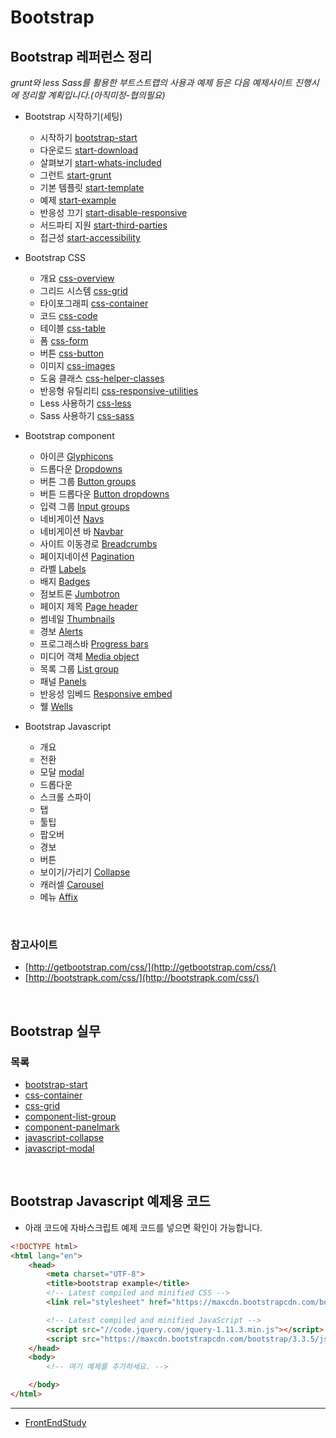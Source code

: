 # Bootstrap 




## Bootstrap 레퍼런스 정리

*grunt와 less Sass를 활용한 부트스트랩의 사용과 예제 등은 다음 예제사이트 진행시에 정리할 계획입니다.(아직미정-협의필요)*

- Bootstrap 시작하기(세팅)   
    - 시작하기 [bootstrap-start](docs/bootstrap-start.md)  
    - 다운로드 [start-download](#)  
    - 살펴보기 [start-whats-included](#)  
    - 그런트 [start-grunt](docs/start-grunt.md)  
    - 기본 템플릿 [start-template](docs/start-template.md)  
    - 예제 [start-example](docs/start-example.md)  
    - 반응성 끄기 [start-disable-responsive](#)  
    - 서드파티 지원 [start-third-parties](#)  
    - 접근성 [start-accessibility](#)  

- Bootstrap CSS    
    - 개요 [css-overview](#)  
    - 그리드 시스템 [css-grid](docs/css-grid.md)  
    - 타이포그래피 [css-container](docs/css-container.md)  
    - 코드 [css-code](#)  
    - 테이블 [css-table](docs/css-table.md)  
    - 폼 [css-form](docs/css-form.md)  
    - 버튼 [css-button](#)  
    - 이미지 [css-images](docs/css-images.md)  
    - 도움 클래스 [css-helper-classes](docs/css-helper-classes.md)  
    - 반응형 유틸리티 [css-responsive-utilities](docs/css-responsive-utilities.md)  
    - Less 사용하기 [css-less](docs/css-less.md)  
    - Sass 사용하기 [css-sass](docs/css-sass.md)

- Bootstrap component   
    - 아이콘 [Glyphicons](docs/component_01_glyphicons.md)
    - 드롭다운 [Dropdowns](docs/component_02_dropdowns.md)
    - 버튼 그룹 [Button groups](docs/component_03_button.md)
    - 버튼 드롭다운 [Button dropdowns](docs/component_04_button_dropdown.md) 
    - 입력 그룹 [Input groups](docs/component_05_input_groups.md)
    - 네비게이션 [Navs](docs/component_06_navs.md)
    - 네비게이션 바 [Navbar](docs/component_07_navbar.md)
    - 사이트 이동경로 [Breadcrumbs](docs/component_08_breadcrumbs.md)
    - 페이지네이션 [Pagination](docs/component_09_pagination.md)
    - 라벨 [Labels](docs/component_10_labels.md)
    - 배지 [Badges](docs/component_11_badges.md)
    - 점보트론 [Jumbotron](docs/component_12_jumbotron.md)
    - 페이지 제목 [Page header](docs/component_13_page_header.md)
    - 썸네일 [Thumbnails](docs/component_14_thumbnails.md)
    - 경보 [Alerts](docs/component_15_alerts.md)
    - 프로그래스바 [Progress bars](docs/component_16_progress_bars.md)
    - 미디어 객체 [Media object](docs/component_17_media_object.md)
    - 목록 그룹 [List group](docs/component_18_list_group.md) 
    - 패널 [Panels](docs/component_19_panelmark.md) 
    - 반응성 임베드 [Responsive embed](docs/component_20_responsive_embed.md)
    - 웰 [Wells](docs/component_21_wells.md)

- Bootstrap Javascript  
    - 개요 [](#)
    - 전환 [](#)
    - 모달 [modal](docs/javascript-modal.md)   
    - 드롭다운 [](#)
    - 스크롤 스파이 [](#)
    - 탭 [](#)
    - 툴팁 [](#)
    - 팝오버 [](#)
    - 경보 [](#)
    - 버튼 [](#)
    - 보이기/가리기 [Collapse](docs/javascript-collapse.md)  
    - 캐러셀 [Carousel](docs/javascript-collapse.md)  
    - 메뉴 [Affix](#)
    


<br>

### 참고사이트
  - [http://getbootstrap.com/css/](http://getbootstrap.com/css/)    
  - [http://bootstrapk.com/css/](http://bootstrapk.com/css/)


<br>


## Bootstrap 실무
  
### 목록

* [bootstrap-start](docs/bootstrap-start.md)
* [css-container](docs/css-container.md)
* [css-grid](docs/css-grid.md)
* [component-list-group](docs/component-list-group.md)
* [component-panelmark](docs/component-panelmark.md)  
* [javascript-collapse](docs/javascript-collapse.md)
* [javascript-modal](docs/javascript-modal.md)


<br>


## Bootstrap Javascript 예제용 코드

- 아래 코드에 자바스크립트 예제 코드를 넣으면 확인이 가능합니다.


```html
<!DOCTYPE html>
<html lang="en">
    <head>
        <meta charset="UTF-8">
        <title>bootstrap example</title>
        <!-- Latest compiled and minified CSS -->
        <link rel="stylesheet" href="https://maxcdn.bootstrapcdn.com/bootstrap/3.3.5/css/bootstrap.min.css" integrity="sha512-dTfge/zgoMYpP7QbHy4gWMEGsbsdZeCXz7irItjcC3sPUFtf0kuFbDz/ixG7ArTxmDjLXDmezHubeNikyKGVyQ==" crossorigin="anonymous">

        <!-- Latest compiled and minified JavaScript -->
        <script src="//code.jquery.com/jquery-1.11.3.min.js"></script>
        <script src="https://maxcdn.bootstrapcdn.com/bootstrap/3.3.5/js/bootstrap.min.js" integrity="sha512-K1qjQ+NcF2TYO/eI3M6v8EiNYZfA95pQumfvcVrTHtwQVDG+aHRqLi/ETn2uB+1JqwYqVG3LIvdm9lj6imS/pQ==" crossorigin="anonymous"></script>
    </head>
    <body>
        <!-- 여기 예제를 추가하세요. -->

    </body>
</html>
```


----


* [FrontEndStudy](../../../../)

